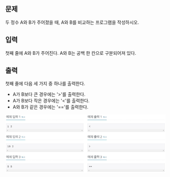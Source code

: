 ## 문제
두 정수 A와 B가 주어졌을 때, A와 B를 비교하는 프로그램을 작성하시오.

## 입력
첫째 줄에 A와 B가 주어진다. A와 B는 공백 한 칸으로 구분되어져 있다.

## 출력
첫째 줄에 다음 세 가지 중 하나를 출력한다.

- A가 B보다 큰 경우에는 '>'를 출력한다.
- A가 B보다 작은 경우에는 '<'를 출력한다.
- A와 B가 같은 경우에는 '=='를 출력한다.

![1330](/print/1330.JPG)